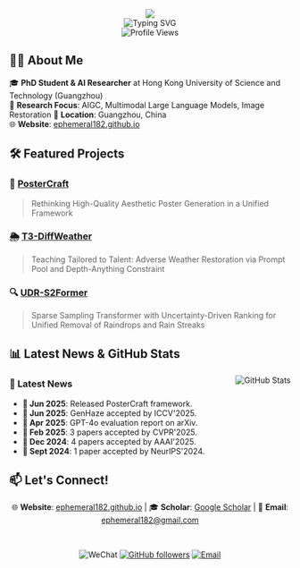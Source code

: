 <div align="center">
  <img src="https://capsule-render.vercel.app/api?type=waving&color=gradient&customColorList=24&height=120&section=header&text=Sixiang%20Chen&fontSize=30&fontColor=gradient&animation=fadeIn&fontAlignY=35" />
</div>

<div align="center">
  <img src="https://readme-typing-svg.herokuapp.com?font=Caveat&pause=1000&color=8B5CF6&center=true&vCenter=true&width=450&lines=Losing+Ground+Now%2C+Gaining+Miles+Tomorrow%21&size=28" alt="Typing SVG" />
</div>

<div align="center">
  <img src="https://komarev.com/ghpvc/?username=Ephemeral182&label=Profile%20views&color=8B5CF6&style=flat" alt="Profile Views" />

</div>

## 🧑‍🎓 About Me

🎓 **PhD Student & AI Researcher** at Hong Kong University of Science and Technology (Guangzhou)  
🔬 **Research Focus**: AIGC, Multimodal Large Language Models, Image Restoration 
📍 **Location**: Guangzhou, China  
🌐 **Website**: [ephemeral182.github.io](https://ephemeral182.github.io/)


## 🛠️ Featured Projects

### 🎯 [PosterCraft](https://github.com/Ephemeral182/PosterCraft)
> Rethinking High-Quality Aesthetic Poster Generation in a Unified Framework

### 🌦️ [T3-DiffWeather](https://github.com/Ephemeral182/ECCV24_T3-DiffWeather)  
> Teaching Tailored to Talent: Adverse Weather Restoration via Prompt Pool and Depth-Anything Constraint

### 🔍 [UDR-S2Former](https://github.com/Ephemeral182/UDR-S2Former_deraining)
> Sparse Sampling Transformer with Uncertainty-Driven Ranking for Unified Removal of Raindrops and Rain Streaks

## 📊 Latest News & GitHub Stats

<img align="right" src="https://github-readme-stats.vercel.app/api?username=Ephemeral182&show_icons=true&theme=radical&hide_border=true&card_width=400&card_height=280&bg_color=1a1b27&title_color=8B5CF6&text_color=a9b1d6&icon_color=bb9af7" alt="GitHub Stats" />

### 🌟 Latest News
- **🚀 Jun 2025**: Released PosterCraft framework.
- **🎉 Jun 2025**: GenHaze accepted by ICCV'2025.
- **📄 Apr 2025**: GPT-4o evaluation report on arXiv.
- **🎊 Feb 2025**: 3 papers accepted by CVPR'2025.
- **🎊 Dec 2024**: 4 papers accepted by AAAI'2025.
- **🎉 Sept 2024**: 1 paper accepted by NeurIPS'2024.


## 📫 Let's Connect!

<div align="center">

🌐 **Website**: [ephemeral182.github.io](https://ephemeral182.github.io/) | 🎓 **Scholar**: [Google Scholar](https://scholar.google.com) | 📧 **Email**: [ephemeral182@gmail.com](mailto:ephemeral182@gmail.com)

<br>

![WeChat](https://img.shields.io/badge/WeChat-csx18259166302-8B5CF6?style=flat-square&logo=wechat&logoColor=white)
[![GitHub followers](https://img.shields.io/github/followers/Ephemeral182?label=Follow&style=flat-square&color=8B5CF6)](https://github.com/Ephemeral182)
[![Email](https://img.shields.io/badge/Email-Available-8B5CF6?style=flat-square&color=8B5CF6)](mailto:ephemeral182@gmail.com)


</div>

